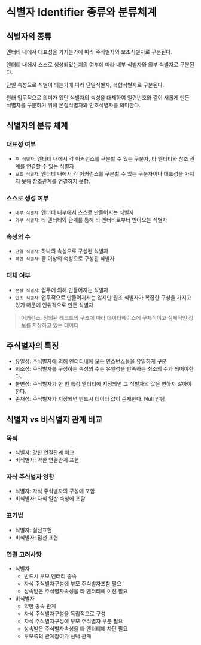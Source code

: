 # 식별자 Identifier 종류와 분류체계

## 식별자의 종류
엔터티 내에서 대표성을 가지는가에 따라 주식별자와 보조식별자로 구분된다.  
  
엔터티 내에서 스스로 생성되었는지의 여부에 따라 내부 식별자와 외부 식별자로 구분된다.  
  
단일 속성으로 식별이 되는가에 따라 단일식별자, 복합식별자로 구분된다.  
  
원래 업무적으로 의미가 있던 식별자의 속성을 대체하여 일련번호와 같이 새롭게 만든 식별자를 구분하기 위해 본질식별자와 인조식별자를 의미한다.

## 식별자의 분류 체계

### 대표성 여부
- `주 식별자`: 엔터티 내에서 각 어커런스를 구분할 수 있는 구분자, 타 엔터티와 참조 관계를 연결할 수 있는 식별자
- `보조 식별자`: 엔터티 내에서 각 어커런스를 구분할 수 있는 구분자이나 대표성을 가지지 못해 참조관계를 연결하지 못함.

### 스스로 생성 여부

- `내부 식별자`: 엔터티 내부에서 스스로 만들어지는 식별자
- `외부 식별자`: 타 엔터티와 관계를 통해 타 엔터티로부터 받아오는 식별자

### 속성의 수
- `단일 식별자`: 하나의 속성으로 구성된 식별자
- `복합 식별자`: 둘 이상의 속성으로 구성된 식별자

### 대체 여부
- `본질 식별자`: 업무에 의해 만들어지는 식별자
- `인조 식별자`: 업무적으로 만들어지지는 않지만 원조 식별자가 복잡한 구성을 가지고 있기 때문에 인위적으로 만든 식별자

> 어커런스: 정의된 레코드의 구조에 따라 데이터베이스에 구체적이고 실제적인 정보를 저장하고 있는 데이터


## 주식별자의 특징
- 유일성: 주식별자에 의해 엔터티내에 모든 인스턴스들을 유일하게 구분
- 희소성: 주식별자를 구성하는 속성의 수는 유일성을 만족하는 최소의 수가 되어야한다.
- 불변성: 주식별자가 한 번 특정 엔터티에 지정되면 그 식별자의 값은 변하지 않아야한다.
- 존재성: 주식별자가 지정되면 반드시 데이터 값이 존재한다. Null 안됨

## 식별자 vs 비식별자 관계 비교

### 목적

- 식별자: 강한 연결관계 비교 
- 비식별자: 약한 연결관계 표현

### 자식 주식별자 영향
- 식별자: 자식 주식별자의 구성에 포함
- 비식별자: 자식 일반 속성에 포함

### 표기법
- 식별자: 실선표현
- 비식별자: 점선 표현

### 연결 고려사항
- 식별자
  - 반드시 부모 엔터티 종속
  - 자식 주식별자구성에 부모 주식별자포함 필요
  - 상속받은 주식별자속성을 타 엔터티에 이전 필요
- 비식별자
  - 약한 종속 관계
  - 자식 주식별자구성을 독립적으로 구성
  - 자식 주식별자구성에 부모 주식별자 부분 필요
  - 상속받은 주식별자속성을 타 엔터티에 차단 필요
  - 부모쪽의 관계참여가 선택 관계